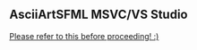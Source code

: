 ## AsciiArtSFML MSVC/VS Studio

[Please refer to this before proceeding! :)](https://github.com/sorrowfulfloyd/SFML_ASCII-Art#readme)
